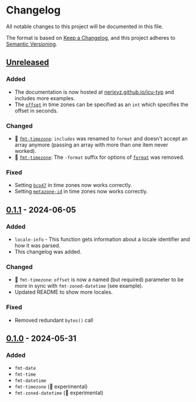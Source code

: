 # Changelog

<!-- markdownlint-configure-file { "no-duplicate-heading": { "siblings_only": true } } -->

All notable changes to this project will be documented in this file.

The format is based on [Keep a Changelog](https://keepachangelog.com/en/1.1.0/),
and this project adheres to [Semantic Versioning](https://semver.org/spec/v2.0.0.html).

<!--
Types of changes:
    - Added for new features.
    - Changed for changes in existing functionality.
    - Deprecated for soon-to-be removed features.
    - Removed for now removed features.
    - Fixed for any bug fixes.
    - Security in case of vulnerabilities.
-->

## [Unreleased]

### Added

- The documentation is now hosted at [nerixyz.github.io/icu-typ](https://nerixyz.github.io/icu-typ/) and includes more examples.
- The [`offset`](https://nerixyz.github.io/icu-typ/fmt-timezone/#offset) in time zones can be specified as an `int` which specifies the offset in seconds.

### Changed

- 🚧 [`fmt-timezone`](https://nerixyz.github.io/icu-typ/fmt-timezone): `includes` was renamed to `format` and doesn't accept an array anymore (passing an array with more than one item never worked).
- 🚧 [`fmt-timezone`](https://nerixyz.github.io/icu-typ/fmt-timezone): The `-format` suffix for options of [`format`](https://nerixyz.github.io/icu-typ/fmt-timezone#format) was removed.

### Fixed

- Setting [`bcp47`](https://nerixyz.github.io/icu-typ/fmt-timezone/#bcp47) in time zones now works correctly.
- Setting [`metazone-id`](https://nerixyz.github.io/icu-typ/fmt-timezone/#metazone-id) in time zones now works correctly.

## [0.1.1] - 2024-06-05

### Added

- `locale-info` - This function gets information about a locale identifier and how it was parsed.
- This changelog was added.

### Changed

- 🚧 `fmt-timezone`: `offset` is now a named (but required) parameter to be more in sync with `fmt-zoned-datetime` (see example).
- Updated README to show more locales.

### Fixed

- Removed redundant `bytes()` call

## [0.1.0] - 2024-05-31

### Added

- `fmt-date`
- `fmt-time`
- `fmt-datetime`
- `fmt-timezone` (🚧 experimental)
- `fmt-zoned-datetime` (🚧 experimental)

[unreleased]: https://github.com/Nerixyz/icu-typ/compare/v0.1.1...HEAD
[0.1.1]: https://github.com/Nerixyz/icu-typ/releases/tag/v0.1.0...v0.1.1
[0.1.0]: https://github.com/Nerixyz/icu-typ/releases/tag/v0.1.0
